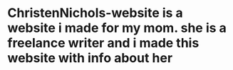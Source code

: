 # ChristenNichols-website is a website i made for my mom. she is a freelance writer and i made this website with info about her
